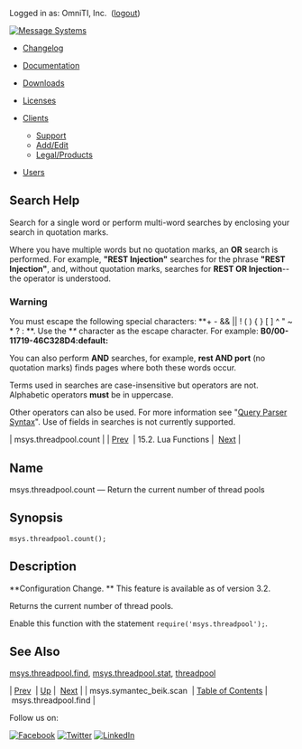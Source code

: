Logged in as: OmniTI, Inc.  ([logout](https://support.messagesystems.com/logout.php))

[![Message Systems](https://support.messagesystems.com/images/ms-white205.png)](https://support.messagesystems.com/start.php) 

*   [Changelog](https://support.messagesystems.com/start.php?show=changelog)
*   [Documentation](https://support.messagesystems.com/docs/)
*   [Downloads](https://support.messagesystems.com/start.php)

*   [Licenses](https://support.messagesystems.com/license_summary.php)
*   <a href="">Clients</a>
    *   [Support](https://support.messagesystems.com/cs.php)
    *   [Add/Edit](https://support.messagesystems.com/edit_client.php)
    *   [Legal/Products](https://support.messagesystems.com/edit_products.php)
*   [Users](https://support.messagesystems.com/edit_customer.php)

## Search Help

Search for a single word or perform multi-word searches by enclosing your search in quotation marks.

Where you have multiple words but no quotation marks, an **OR** search is performed. For example, **"REST Injection"** searches for the phrase **"REST Injection"**, and, without quotation marks, searches for **REST OR Injection**--the operator is understood.

### Warning

You must escape the following special characters: **+ - && || ! ( ) { } [ ] ^ " ~ * ? : \**. Use the **\** character as the escape character. For example: **B0/00-11719-46C328D4\:default\:**

You can also perform **AND** searches, for example, **rest AND port** (no quotation marks) finds pages where both these words occur.

Terms used in searches are case-insensitive but operators are not. Alphabetic operators **must** be in uppercase.

Other operators can also be used. For more information see "[Query Parser Syntax](https://lucene.apache.org/core/old_versioned_docs/versions/3_0_0/queryparsersyntax.html)". Use of fields in searches is not currently supported.

| msys.threadpool.count |
| [Prev](lua.ref.msys.symantec_beik.scan.php)  | 15.2. Lua Functions |  [Next](lua.ref.msys.threadpool.find.php) |

<a name="lua.ref.msys.threadpool.count"></a>
## Name

msys.threadpool.count — Return the current number of thread pools

<a name="idp26985632"></a>
## Synopsis

`msys.threadpool.count();`

<a name="idp26987584"></a>
## Description

**Configuration Change. ** This feature is available as of version 3.2.

Returns the current number of thread pools.

Enable this function with the statement `require('msys.threadpool');`.

<a name="idp26991696"></a>
## See Also

[msys.threadpool.find](lua.ref.msys.threadpool.find.php "msys.threadpool.find"), [msys.threadpool.stat](lua.ref.msys.threadpool.stat.php "msys.threadpool.stat"), [threadpool](conf.ref.threadpool.php "threadpool")

| [Prev](lua.ref.msys.symantec_beik.scan.php)  | [Up](lua.function.details.php) |  [Next](lua.ref.msys.threadpool.find.php) |
| msys.symantec_beik.scan  | [Table of Contents](index.php) |  msys.threadpool.find |

Follow us on:

[![Facebook](https://support.messagesystems.com/images/icon-facebook.png)](http://www.facebook.com/messagesystems) [![Twitter](https://support.messagesystems.com/images/icon-twitter.png)](http://twitter.com/#!/MessageSystems) [![LinkedIn](https://support.messagesystems.com/images/icon-linkedin.png)](http://www.linkedin.com/company/message-systems)